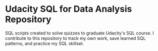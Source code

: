 # Udacity SQL for Data Analysis Repository
SQL scripts created to solve quizzes to graduate Udacity's SQL course.
I contribute to this repository to track my own work, save learned SQL patterns, and practice my SQL skillset.
